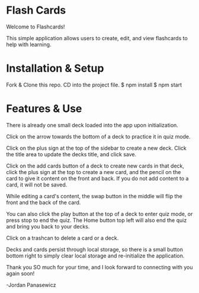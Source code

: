 # Flash Cards

Welcome to Flashcards!

This simple application allows users to create, edit, and view flashcards to help with learning.

# Installation & Setup

Fork & Clone this repo.
CD into the project file.
$ npm install
$ npm start

# Features & Use

There is already one small deck loaded into the app upon initialization.

Click on the arrow towards the bottom of a deck to practice it in quiz mode.

Click on the plus sign at the top of the sidebar to create a new deck. Click the title area to update the decks title, and click save.

Click on the add cards button of a deck to create new cards in that deck, click the plus sign at the top to create a new card, and the pencil on the card to give it content on the front and back. If you do not add content to a card, it will not be saved.

While editing a card's content, the swap button in the middle will flip the front and the back of the card. 

You can also click the play button at the top of a deck to enter quiz mode, or press stop to end the quiz. The Home button top left will also end the quiz and bring you back to your decks.

Click on a trashcan to delete a card or a deck.

Decks and cards persist through local storage, so there is a small button bottom right to simply clear local storage and re-initialize the application.



Thank you SO much for your time, and I look forward to connecting with you again soon!

-Jordan Panasewicz
